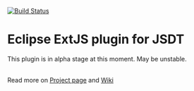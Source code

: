 [![Build Status](https://travis-ci.org/zulus/extjs-eclipse.png)](https://travis-ci.org/zulus/extjs-eclipse)

# Eclipse ExtJS plugin for JSDT
This plugin is in alpha stage at this moment. May be unstable. <br /><br />

Read more on [Project page](http://zulus.github.com/extjs-eclipse) and [Wiki](https://github.com/zulus/extjs-eclipse/wiki)
